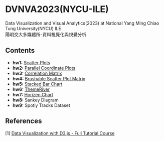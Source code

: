 # DVNVA2023(NYCU-ILE)
Data Visualization and Visual Analytics(2023) at National Yang Ming Chiao Tung University(NYCU) ILE<br>
陽明交大多媒體所-資料視覺化與視覺分析<br>

## Contents
* **hw1:** [Scatter Plots](http://07a64078c8620018.vis.lab.djosix.com:2023/)
* **hw2:** [Parallel Coordinate Plots](http://f8bc6939fa2af991.vis.lab.djosix.com:2023/)
* **hw3:** [Correlation Matrix](http://7f94c403e213c784.vis.lab.djosix.com:2023/)
* **hw4:** [Brushable Scatter Plot Matrix](http://6c458b7592542677.vis.lab.djosix.com:2023/)
* **hw5:** [Stacked Bar Chart](http://449ebab9eee76d62.vis.lab.djosix.com:2023/)
* **hw6:** [ThemeRiver](http://b01653a541cf91c8.vis.lab.djosix.com:2023/)
* **hw7:** [Horizen Chart](http://1acd3031fc7cc05e.vis.lab.djosix.com:2023/)
* **hw8:** Sankey Diagram
* **hw9:** Spotiy Tracks Dataset

## References
[1] [Data Visualization with D3.js - Full Tutorial Course](https://www.youtube.com/watch?v=_8V5o2UHG0E)
